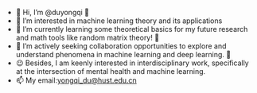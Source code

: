 - 👋 Hi, I’m @duyongqi 🧐
- 👀 I’m interested in machine learning theory and its applications
- 🌱 I’m currently learning some theoretical basics for my future research and math tools like random matrix theory! 🎨
- 💞️ I’m actively seeking collaboration opportunities to explore and understand phenomena in machine learning and deep learning. 🦁
- 😉 Besides, I am keenly interested in interdisciplinary work, specifically at the intersection of mental health and machine learning.
- 📫 My email:yongqi_du@hust.edu.cn

<!---
duyongqi/duyongqi is a ✨ special ✨ repository because its `README.md` (this file) appears on your GitHub profile.
You can click the Preview link to take a look at your changes.
--->
